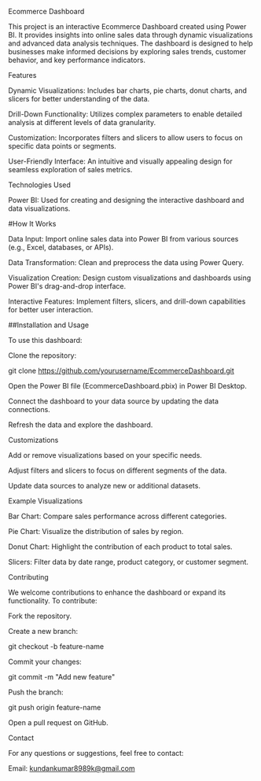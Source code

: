 Ecommerce Dashboard

This project is an interactive Ecommerce Dashboard created using Power BI. It provides insights into online sales data through dynamic visualizations and advanced data analysis techniques. The dashboard is designed to help businesses make informed decisions by exploring sales trends, customer behavior, and key performance indicators.

Features

Dynamic Visualizations: Includes bar charts, pie charts, donut charts, and slicers for better understanding of the data.

Drill-Down Functionality: Utilizes complex parameters to enable detailed analysis at different levels of data granularity.

Customization: Incorporates filters and slicers to allow users to focus on specific data points or segments.

User-Friendly Interface: An intuitive and visually appealing design for seamless exploration of sales metrics.

Technologies Used

Power BI: Used for creating and designing the interactive dashboard and data visualizations.

#How It Works

Data Input: Import online sales data into Power BI from various sources (e.g., Excel, databases, or APIs).

Data Transformation: Clean and preprocess the data using Power Query.

Visualization Creation: Design custom visualizations and dashboards using Power BI's drag-and-drop interface.

Interactive Features: Implement filters, slicers, and drill-down capabilities for better user interaction.

##Installation and Usage

To use this dashboard:

Clone the repository:

git clone https://github.com/yourusername/EcommerceDashboard.git

Open the Power BI file (EcommerceDashboard.pbix) in Power BI Desktop.

Connect the dashboard to your data source by updating the data connections.

Refresh the data and explore the dashboard.

Customizations

Add or remove visualizations based on your specific needs.

Adjust filters and slicers to focus on different segments of the data.

Update data sources to analyze new or additional datasets.

Example Visualizations

Bar Chart: Compare sales performance across different categories.

Pie Chart: Visualize the distribution of sales by region.

Donut Chart: Highlight the contribution of each product to total sales.

Slicers: Filter data by date range, product category, or customer segment.

Contributing

We welcome contributions to enhance the dashboard or expand its functionality. To contribute:

Fork the repository.

Create a new branch:

git checkout -b feature-name

Commit your changes:

git commit -m "Add new feature"

Push the branch:

git push origin feature-name

Open a pull request on GitHub.


Contact

For any questions or suggestions, feel free to contact:

Email: kundankumar8989k@gmail.com






